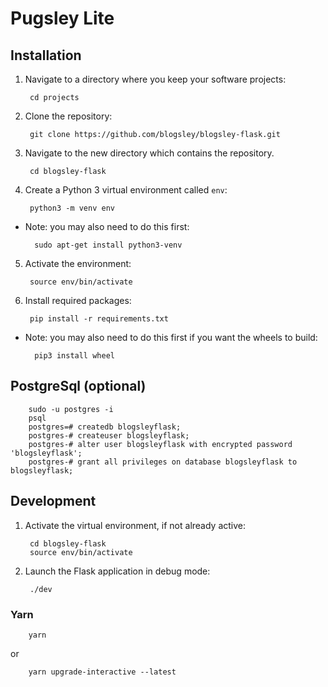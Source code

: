 # Pugsley Lite

## Installation

1. Navigate to a directory where you keep your software projects:

        cd projects

2. Clone the repository:

        git clone https://github.com/blogsley/blogsley-flask.git
        
3. Navigate to the new directory which contains the repository.

        cd blogsley-flask

4. Create a Python 3 virtual environment called `env`:

        python3 -m venv env

* Note: you may also need to do this first:

        sudo apt-get install python3-venv

5. Activate the environment:

        source env/bin/activate
        
6. Install required packages:

        pip install -r requirements.txt

* Note: you may also need to do this first if you want the wheels to build:

        pip3 install wheel

## PostgreSql (optional)
        sudo -u postgres -i
        psql
        postgres=# createdb blogsleyflask;
        postgres-# createuser blogsleyflask;
        postgres-# alter user blogsleyflask with encrypted password 'blogsleyflask';
        postgres-# grant all privileges on database blogsleyflask to blogsleyflask;

## Development

1. Activate the virtual environment, if not already active:

        cd blogsley-flask
        source env/bin/activate
        
2. Launch the Flask application in debug mode:

        ./dev

### Yarn

        yarn
or        

        yarn upgrade-interactive --latest
